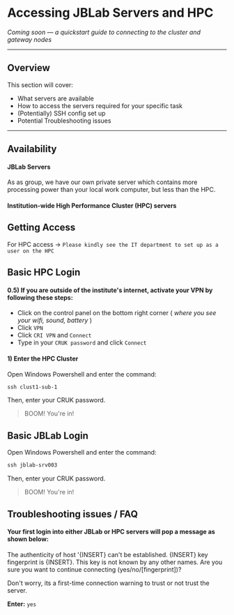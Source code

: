 # Accessing JBLab Servers and HPC

*Coming soon — a quickstart guide to connecting to the cluster and gateway nodes*

--- 

## Overview

This section will cover:

- What servers are available
- How to access the servers required for your specific task
- (Potentially) SSH config set up
- Potential Troubleshooting issues

--- 

## Availability

#### JBLab Servers

As as group, we have our own private server which contains more processing power than your local work computer, but less than the HPC.

#### Institution-wide High Performance Cluster (HPC) servers




## Getting Access

For HPC access → `Please kindly see the IT department to set up as a user on the HPC`

## Basic HPC Login

#### 0.5) If you are **outside of the institute's internet**, activate your VPN by following these steps:
- Click on the control panel on the bottom right corner ( *where you see your wifi, sound, battery* )
- Click `VPN`
- Click `CRI VPN` and `Connect`
- Type in your `CRUK password` and click `Connect`


#### 1) Enter the HPC Cluster

Open Windows Powershell and enter the command:

```powershell
ssh clust1-sub-1
```

Then, enter your CRUK password.

> BOOM! You're in!

## Basic JBLab Login


Open Windows Powershell and enter the command:

```powershell
ssh jblab-srv003
```

Then, enter your CRUK password.

> BOOM! You're in!

## Troubleshooting issues / FAQ

#### Your first login into either JBLab or HPC servers will pop a message as shown below:

The authenticity of host '{INSERT} can't be established.
{INSERT} key fingerprint is {INSERT}.
This key is not known by any other names.
Are you sure you want to continue connecting (yes/no/[fingerprint])? 

Don't worry, its a first-time connection warning to trust or not trust the server.

**Enter:** `yes`


